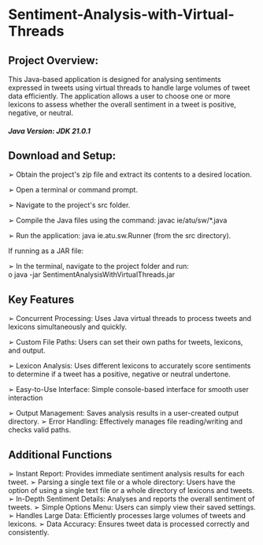 # Sentiment-Analysis-with-Virtual-Threads

## Project Overview:
This Java-based application is designed for analysing sentiments expressed in tweets using virtual threads to handle large volumes of tweet data efficiently. The application allows a user to choose one  or more lexicons to assess whether the overall sentiment in a tweet is positive, negative, or neutral. 
  
##### Java Version: JDK 21.0.1 

## Download and Setup:

➢ Obtain the project's zip file and extract its contents to a desired location. 

➢ Open a terminal or command prompt. 

➢ Navigate to the project's src folder. 

➢ Compile the Java files using the command: javac ie/atu/sw/*.java 

➢ Run the application: java ie.atu.sw.Runner (from the src directory). 

If running as a JAR file: 

➢ In the terminal, navigate to the project folder and run:  
o java -jar  SentimentAnalysisWithVirtualThreads.jar 

## Key Features 

➢ Concurrent Processing: Uses Java virtual threads to process tweets and lexicons 
simultaneously and quickly. 

➢ Custom File Paths: Users can set their own paths for tweets, lexicons, and output.

➢ Lexicon Analysis: Uses different lexicons to accurately score sentiments to determine if a 
tweet has a positive, negative or neutral undertone.  

➢ Easy-to-Use Interface: Simple console-based interface for smooth user interaction 

➢ Output Management: Saves analysis results in a user-created output directory. 
➢ Error Handling: Effectively manages file reading/writing and checks valid paths.

## Additional Functions 
➢ Instant Report: Provides immediate sentiment analysis results for each tweet. 
➢ Parsing a single text file or a whole directory: Users have the option of using a single text file 
or a whole directory of lexicons and tweets. 
➢ In-Depth Sentiment Details: Analyses and reports the overall sentiment of tweets. 
➢ Simple Options Menu: Users can simply view their saved settings. 
➢ Handles Large Data: Efficiently processes large volumes of tweets and lexicons. 
➢ Data Accuracy: Ensures tweet data is processed correctly and consistently.
